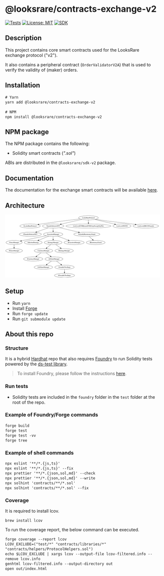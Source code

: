 # @looksrare/contracts-exchange-v2

[![Tests](https://github.com/LooksRare/contracts-exchange-v2/actions/workflows/tests.yaml/badge.svg)](https://github.com/LooksRare/contracts-exchange-v2/actions/workflows/tests.yaml)
[![License: MIT](https://img.shields.io/badge/License-MIT-blue.svg)](https://opensource.org/licenses/MIT)
[![SDK](https://img.shields.io/badge/SDK-library-red)](https://github.com/LooksRare/sdk-v2)

## Description

This project contains core smart contracts used for the LooksRare exchange protocol ("v2").

It also contains a peripheral contract (`OrderValidatorV2A`) that is used to verify the validity of (maker) orders.

## Installation

```shell
# Yarn
yarn add @looksrare/contracts-exchange-v2

# NPM
npm install @looksrare/contracts-exchange-v2
```

## NPM package

The NPM package contains the following:

- Solidity smart contracts (_".sol"_)

ABIs are distributed in the `@looksrare/sdk-v2` package.

## Documentation

The documentation for the exchange smart contracts will be available [here](https://docs.looksrare.org/developers/welcome).

## Architecture

![inheritance](./inheritance-contracts.svg)

## Setup

- Run `yarn`
- Install [Forge](https://book.getfoundry.sh/getting-started/installation.html)
- Run `forge update`
- Run `git submodule update`

## About this repo

### Structure

It is a hybrid [Hardhat](https://hardhat.org/) repo that also requires [Foundry](https://book.getfoundry.sh/index.html) to run Solidity tests powered by the [ds-test library](https://github.com/dapphub/ds-test/).

> To install Foundry, please follow the instructions [here](https://book.getfoundry.sh/getting-started/installation.html).

### Run tests

- Solidity tests are included in the `foundry` folder in the `test` folder at the root of the repo.

### Example of Foundry/Forge commands

```shell
forge build
forge test
forge test -vv
forge tree
```

### Example of shell commands

```shell
npx eslint '**/*.{js,ts}'
npx eslint '**/*.{js,ts}' --fix
npx prettier '**/*.{json,sol,md}' --check
npx prettier '**/*.{json,sol,md}' --write
npx solhint 'contracts/**/*.sol'
npx solhint 'contracts/**/*.sol' --fix
```

### Coverage

It is required to install lcov.

```shell
brew install lcov
```

To run the coverage report, the below command can be executed.

```
forge coverage --report lcov
LCOV_EXCLUDE=("test/*" "contracts/libraries/*" "contracts/helpers/ProtocolHelpers.sol")
echo $LCOV_EXCLUDE | xargs lcov --output-file lcov-filtered.info --remove lcov.info
genhtml lcov-filtered.info --output-directory out
open out/index.html
```
